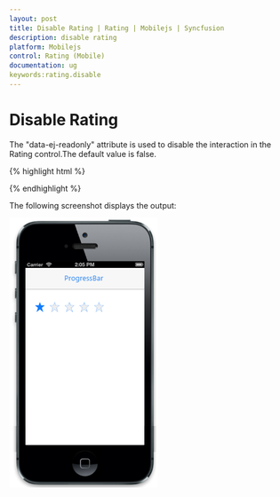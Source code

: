 ```yaml
---
layout: post
title: Disable Rating | Rating | Mobilejs | Syncfusion
description: disable rating
platform: Mobilejs
control: Rating (Mobile)
documentation: ug
keywords:rating.disable
---
```


# Disable Rating

The "data-ej-readonly" attribute is used to disable the interaction in the Rating control.The default value is false.

{% highlight html %}

<div id="rating_sample" data-role="ejmrating" data-ej-readonly="true">

</div> 

{% endhighlight %}

The following screenshot displays the output:                        

![](Disable-Rating_images/Disable-Rating_img1.png)